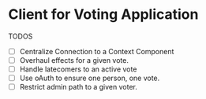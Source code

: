 # Client for Voting Application

TODOS
- [ ] Centralize Connection to a Context Component
- [ ] Overhaul effects for a given vote.
- [ ] Handle latecomers to an active vote
- [ ] Use oAuth to ensure one person, one vote.
- [ ] Restrict admin path to a given voter.
